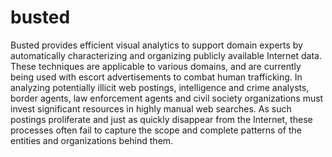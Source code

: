 # busted
Busted  provides efficient visual analytics to support domain experts by automatically characterizing and organizing publicly available Internet data. These techniques are applicable to various domains, and are currently being used with escort advertisements to combat human trafficking.  In analyzing potentially illicit web postings, intelligence and crime analysts, border agents, law enforcement agents and civil society organizations must invest significant resources in highly manual web searches. As such postings proliferate and just as quickly disappear from the Internet, these processes often fail to capture the scope and complete patterns of the entities and organizations behind them.
